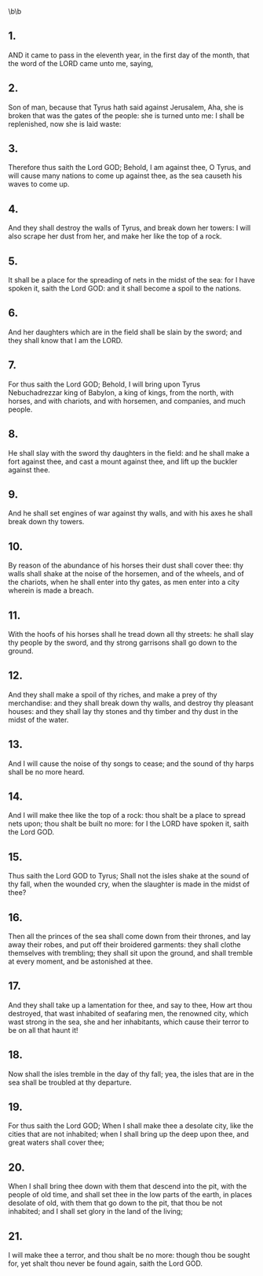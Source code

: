 \b\b
## 1.
AND it came to pass in the eleventh year, in the first day of the month, that the word of the LORD came unto me, saying,
## 2.
Son of man, because that Tyrus hath said against Jerusalem, Aha, she is broken that was the gates of the people: she is turned unto me: I shall be replenished, now she is laid waste:
## 3.
Therefore thus saith the Lord GOD; Behold, I am against thee, O Tyrus, and will cause many nations to come up against thee, as the sea causeth his waves to come up.
## 4.
And they shall destroy the walls of Tyrus, and break down her towers: I will also scrape her dust from her, and make her like the top of a rock.
## 5.
It shall be a place for the spreading of nets in the midst of the sea: for I have spoken it, saith the Lord GOD: and it shall become a spoil to the nations.
## 6.
And her daughters which are in the field shall be slain by the sword; and they shall know that I am the LORD.
## 7.
For thus saith the Lord GOD; Behold, I will bring upon Tyrus Nebuchadrezzar king of Babylon, a king of kings, from the north, with horses, and with chariots, and with horsemen, and companies, and much people.
## 8.
He shall slay with the sword thy daughters in the field: and he shall make a fort against thee, and cast a mount against thee, and lift up the buckler against thee.
## 9.
And he shall set engines of war against thy walls, and with his axes he shall break down thy towers.
## 10.
By reason of the abundance of his horses their dust shall cover thee: thy walls shall shake at the noise of the horsemen, and of the wheels, and of the chariots, when he shall enter into thy gates, as men enter into a city wherein is made a breach.
## 11.
With the hoofs of his horses shall he tread down all thy streets: he shall slay thy people by the sword, and thy strong garrisons shall go down to the ground.
## 12.
And they shall make a spoil of thy riches, and make a prey of thy merchandise: and they shall break down thy walls, and destroy thy pleasant houses: and they shall lay thy stones and thy timber and thy dust in the midst of the water.
## 13.
And I will cause the noise of thy songs to cease; and the sound of thy harps shall be no more heard.
## 14.
And I will make thee like the top of a rock: thou shalt be a place to spread nets upon; thou shalt be built no more: for I the LORD have spoken it, saith the Lord GOD.
## 15.
Thus saith the Lord GOD to Tyrus; Shall not the isles shake at the sound of thy fall, when the wounded cry, when the slaughter is made in the midst of thee?
## 16.
Then all the princes of the sea shall come down from their thrones, and lay away their robes, and put off their broidered garments: they shall clothe themselves with trembling; they shall sit upon the ground, and shall tremble at every moment, and be astonished at thee.
## 17.
And they shall take up a lamentation for thee, and say to thee, How art thou destroyed, that wast inhabited of seafaring men, the renowned city, which wast strong in the sea, she and her inhabitants, which cause their terror to be on all that haunt it!
## 18.
Now shall the isles tremble in the day of thy fall; yea, the isles that are in the sea shall be troubled at thy departure.
## 19.
For thus saith the Lord GOD; When I shall make thee a desolate city, like the cities that are not inhabited; when I shall bring up the deep upon thee, and great waters shall cover thee;
## 20.
When I shall bring thee down with them that descend into the pit, with the people of old time, and shall set thee in the low parts of the earth, in places desolate of old, with them that go down to the pit, that thou be not inhabited; and I shall set glory in the land of the living;
## 21.
I will make thee a terror, and thou shalt be no more: though thou be sought for, yet shalt thou never be found again, saith the Lord GOD.
